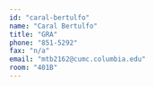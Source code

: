 ```yaml
---
id: "caral-bertulfo"
name: "Caral Bertulfo"
title: "GRA"
phone: "851-5292"
fax: "n/a"
email: "mtb2162@cumc.columbia.edu"
room: "401B"
---
```

